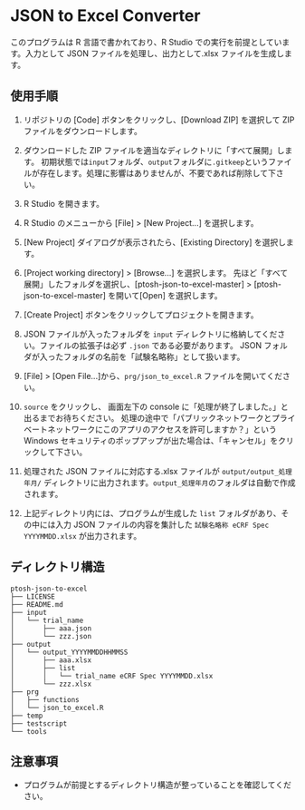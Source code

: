 # JSON to Excel Converter

このプログラムは R 言語で書かれており、R Studio での実行を前提としています。入力として JSON ファイルを処理し、出力として.xlsx ファイルを生成します。

## 使用手順

1. リポジトリの [Code] ボタンをクリックし、[Download ZIP] を選択して ZIP ファイルをダウンロードします。

2. ダウンロードした ZIP ファイルを適当なディレクトリに「すべて展開」します。 初期状態では`input`フォルダ、`output`フォルダに`.gitkeep`というファイルが存在します。処理に影響はありませんが、不要であれば削除して下さい。

3. R Studio を開きます。

4. R Studio のメニューから [File] > [New Project...] を選択します。

5. [New Project] ダイアログが表示されたら、[Existing Directory] を選択します。

6. [Project working directory] > [Browse...] を選択します。 先ほど「すべて展開」したフォルダを選択し、[ptosh-json-to-excel-master] > [ptosh-json-to-excel-master] を開いて[Open] を選択します。

7. [Create Project] ボタンをクリックしてプロジェクトを開きます。

8. JSON ファイルが入ったフォルダを `input` ディレクトリに格納してください。ファイルの拡張子は必ず `.json` である必要があります。 JSON フォルダが入ったフォルダの名前を「試験名略称」として扱います。

9. [File] > [Open File...]から、`prg/json_to_excel.R` ファイルを開いてください。
10. `source` をクリックし、 画面左下の console に「処理が終了しました。」と出るまでお待ちください。 処理の途中で「パブリックネットワークとプライベートネットワークにこのアプリのアクセスを許可しますか？」という Windows セキュリティのポップアップが出た場合は、「キャンセル」をクリックして下さい。

11. 処理された JSON ファイルに対応する.xlsx ファイルが `output/output_処理年月/` ディレクトリに出力されます。`output_処理年月`のフォルダは自動で作成されます。

12. 上記ディレクトリ内には、プログラムが生成した `list` フォルダがあり、その中には入力 JSON ファイルの内容を集計した `試験名略称 eCRF Spec YYYYMMDD.xlsx` が出力されます。

## ディレクトリ構造

```
ptosh-json-to-excel
├── LICENSE
├── README.md
├── input
│   └── trial_name
│       ├── aaa.json
│       └── zzz.json
├── output
│   └── output_YYYYMMDDHHMMSS
│       ├── aaa.xlsx
│       ├── list
│       │   └── trial_name eCRF Spec YYYYMMDD.xlsx
│       └── zzz.xlsx
├── prg
│   ├── functions
│   └── json_to_excel.R
├── temp
├── testscript
└── tools
```

## 注意事項

- プログラムが前提とするディレクトリ構造が整っていることを確認してください。
